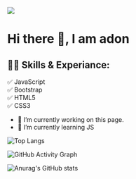 
![](https://img.freepik.com/premium-vector/colorful-banner-with-hands-working-computer-different-electronic-gadgets-devices-symbols-programming-software-development-program-coding_198278-4192.jpg)

# Hi there 👋, I am adon

## 👨‍💻 Skills & Experiance: 

✅ JavaScript <br>
✅ Bootstrap <br>
✅ HTML5  <br>
✅ CSS3

- 🔭 I’m currently working on this page. 
- 🌱 I’m currently learning JS


![Top Langs](https://github-readme-stats.vercel.app/api/top-langs/?username=adonbhuiyan&layout=compact)




![GitHub Activity Graph](https://activity-graph.herokuapp.com/graph?username=adonbhuiyan)  

![Anurag's GitHub stats](https://github-readme-stats.vercel.app/api?username=adon&theme=dark&show_icons=true)


